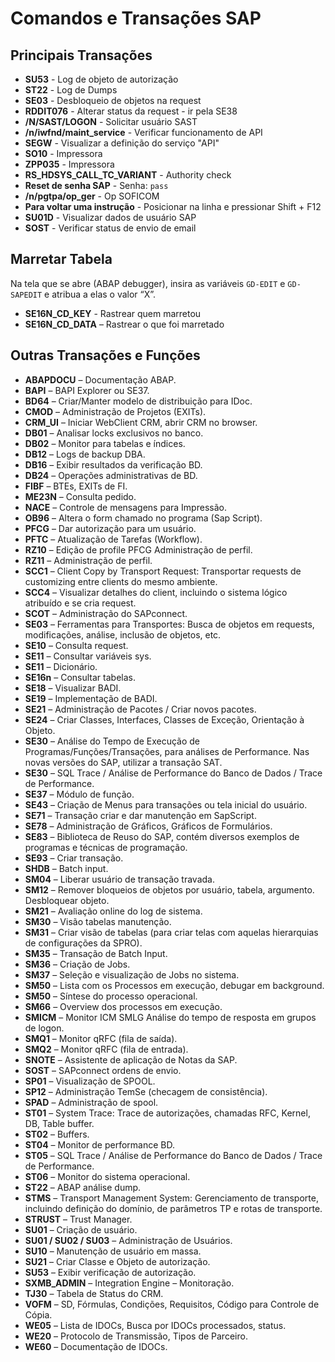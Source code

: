 
# Comandos e Transações SAP

## Principais Transações

- **SU53** - Log de objeto de autorização
- **ST22** - Log de Dumps
- **SE03** - Desbloqueio de objetos na request
- **RDDIT076** - Alterar status da request - ir pela SE38
- **/N/SAST/LOGON** - Solicitar usuário SAST
- **/n/iwfnd/maint_service** - Verificar funcionamento de API
- **SEGW** - Visualizar a definição do serviço "API"
- **SO10** - Impressora
- **ZPP035** - Impressora
- **RS_HDSYS_CALL_TC_VARIANT** - Authority check
- **Reset de senha SAP** - Senha: `pass`
- **/n/pgtpa/op_ger** - Op SOFICOM
- **Para voltar uma instrução** - Posicionar na linha e pressionar Shift + F12
- **SU01D** - Visualizar dados de usuário SAP
- **SOST** - Verificar status de envio de email

## Marretar Tabela

Na tela que se abre (ABAP debugger), insira as variáveis `GD-EDIT` e `GD-SAPEDIT` e atribua a elas o valor “X”.
- **SE16N_CD_KEY** - Rastrear quem marretou
- **SE16N_CD_DATA** – Rastrear o que foi marretado

## Outras Transações e Funções

- **ABAPDOCU** – Documentação ABAP.
- **BAPI** – BAPI Explorer ou SE37.
- **BD64** – Criar/Manter modelo de distribuição para IDoc.
- **CMOD** – Administração de Projetos (EXITs).
- **CRM_UI** – Iniciar WebClient CRM, abrir CRM no browser.
- **DB01** – Analisar locks exclusivos no banco.
- **DB02** – Monitor para tabelas e índices.
- **DB12** – Logs de backup DBA.
- **DB16** – Exibir resultados da verificação BD.
- **DB24** – Operações administrativas de BD.
- **FIBF** – BTEs, EXITs de FI.
- **ME23N** – Consulta pedido.
- **NACE** – Controle de mensagens para Impressão.
- **OB96** – Altera o form chamado no programa (Sap Script).
- **PFCG** – Dar autorização para um usuário.
- **PFTC** – Atualização de Tarefas (Workflow).
- **RZ10** – Edição de profile PFCG Administração de perfil.
- **RZ11** – Administração de perfil.
- **SCC1** – Client Copy by Transport Request: Transportar requests de customizing entre clients do mesmo ambiente.
- **SCC4** – Visualizar detalhes do client, incluindo o sistema lógico atribuído e se cria request.
- **SCOT** – Administração do SAPconnect.
- **SE03** – Ferramentas para Transportes: Busca de objetos em requests, modificações, análise, inclusão de objetos, etc.
- **SE10** – Consulta request.
- **SE11** – Consultar variáveis sys.
- **SE11** – Dicionário.
- **SE16n** – Consultar tabelas.
- **SE18** – Visualizar BADI.
- **SE19** – Implementação de BADI.
- **SE21** – Administração de Pacotes / Criar novos pacotes.
- **SE24** – Criar Classes, Interfaces, Classes de Exceção, Orientação à Objeto.
- **SE30** – Análise do Tempo de Execução de Programas/Funções/Transações, para análises de Performance. Nas novas versões do SAP, utilizar a transação SAT.
- **SE30** – SQL Trace / Análise de Performance do Banco de Dados / Trace de Performance.
- **SE37** – Módulo de função.
- **SE43** – Criação de Menus para transações ou tela inicial do usuário.
- **SE71** – Transação criar e dar manutenção em SapScript.
- **SE78** – Administração de Gráficos, Gráficos de Formulários.
- **SE83** – Biblioteca de Reuso do SAP, contém diversos exemplos de programas e técnicas de programação.
- **SE93** – Criar transação.
- **SHDB** – Batch input.
- **SM04** – Liberar usuário de transação travada.
- **SM12** – Remover bloqueios de objetos por usuário, tabela, argumento. Desbloquear objeto.
- **SM21** – Avaliação online do log de sistema.
- **SM30** – Visão tabelas manutenção.
- **SM31** – Criar visão de tabelas (para criar telas com aquelas hierarquias de configurações da SPRO).
- **SM35** – Transação de Batch Input.
- **SM36** – Criação de Jobs.
- **SM37** – Seleção e visualização de Jobs no sistema.
- **SM50** – Lista com os Processos em execução, debugar em background.
- **SM50** – Síntese do processo operacional.
- **SM66** – Overview dos processos em execução.
- **SMICM** – Monitor ICM SMLG Análise do tempo de resposta em grupos de logon.
- **SMQ1** – Monitor qRFC (fila de saída).
- **SMQ2** – Monitor qRFC (fila de entrada).
- **SNOTE** – Assistente de aplicação de Notas da SAP.
- **SOST** – SAPconnect ordens de envio.
- **SP01** – Visualização de SPOOL.
- **SP12** – Administração TemSe (checagem de consistência).
- **SPAD** – Administração de spool.
- **ST01** – System Trace: Trace de autorizações, chamadas RFC, Kernel, DB, Table buffer.
- **ST02** – Buffers.
- **ST04** – Monitor de performance BD.
- **ST05** – SQL Trace / Análise de Performance do Banco de Dados / Trace de Performance.
- **ST06** – Monitor do sistema operacional.
- **ST22** – ABAP análise dump.
- **STMS** – Transport Management System: Gerenciamento de transporte, incluindo definição do domínio, de parâmetros TP e rotas de transporte.
- **STRUST** – Trust Manager.
- **SU01** – Criação de usuário.
- **SU01 / SU02 / SU03** – Administração de Usuários.
- **SU10** – Manutenção de usuário em massa.
- **SU21** – Criar Classe e Objeto de autorização.
- **SU53** – Exibir verificação de autorização.
- **SXMB_ADMIN** – Integration Engine – Monitoração.
- **TJ30** – Tabela de Status do CRM.
- **VOFM** – SD, Fórmulas, Condições, Requisitos, Código para Controle de Cópia.
- **WE05** – Lista de IDOCs, Busca por IDOCs processados, status.
- **WE20** – Protocolo de Transmissão, Tipos de Parceiro.
- **WE60** – Documentação de IDOCs.
